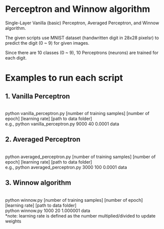 # Perceptron and Winnow algorithm
Single-Layer Vanilla (basic) Perceptron, Averaged Perceptron, and Winnow algorithm.

The given scripts use MNIST dataset (handwritten digit in 28x28 pixelsr) to predict the digit (0 ~ 9) for given images.

Since there are 10 classes (0 ~ 9), 10 Perceptrons (neurons) are trained for each digit.


# Examples to run each script

## 1. Vanilla Perceptron
<br />python vanilla_perceptron.py [number of training samples] [number of epoch] [learning rate] [path to data folder]
<br />e.g., python vanilla_perceptron.py 9000 40 0.0001 data

## 2. Averaged Perceptron
<br />python averaged_perceptron.py [number of training samples] [number of epoch] [learning rate] [path to data folder]
<br />e.g., python averaged_perceptron.py 3000 100 0.0001 data

## 3. Winnow algorithm
<br />python winnow.py [number of training samples] [number of epoch] [learning rate] [path to data folder]
<br />python winnow.py 1000 20 1.000001 data
<br />*note: learning rate is defined as the number multiplied/divided to update weights
